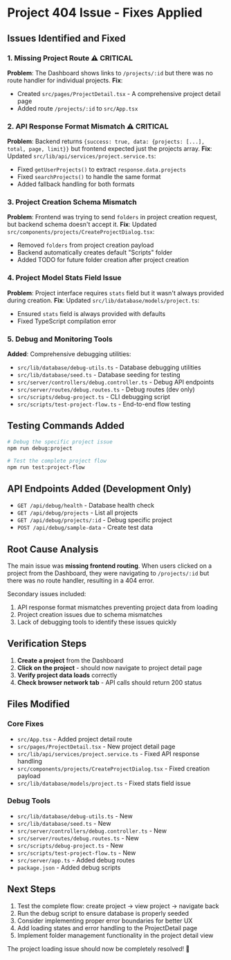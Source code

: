 # Project 404 Issue - Fixes Applied

## Issues Identified and Fixed

### 1. **Missing Project Route** ⚠️ **CRITICAL**
**Problem**: The Dashboard shows links to `/projects/:id` but there was no route handler for individual projects.
**Fix**: 
- Created `src/pages/ProjectDetail.tsx` - A comprehensive project detail page
- Added route `/projects/:id` to `src/App.tsx`

### 2. **API Response Format Mismatch** ⚠️ **CRITICAL**
**Problem**: Backend returns `{success: true, data: {projects: [...], total, page, limit}}` but frontend expected just the projects array.
**Fix**: Updated `src/lib/api/services/project.service.ts`:
- Fixed `getUserProjects()` to extract `response.data.projects`
- Fixed `searchProjects()` to handle the same format
- Added fallback handling for both formats

### 3. **Project Creation Schema Mismatch**
**Problem**: Frontend was trying to send `folders` in project creation request, but backend schema doesn't accept it.
**Fix**: Updated `src/components/projects/CreateProjectDialog.tsx`:
- Removed `folders` from project creation payload
- Backend automatically creates default "Scripts" folder
- Added TODO for future folder creation after project creation

### 4. **Project Model Stats Field Issue**
**Problem**: Project interface requires `stats` field but it wasn't always provided during creation.
**Fix**: Updated `src/lib/database/models/project.ts`:
- Ensured `stats` field is always provided with defaults
- Fixed TypeScript compilation error

### 5. **Debug and Monitoring Tools**
**Added**: Comprehensive debugging utilities:
- `src/lib/database/debug-utils.ts` - Database debugging utilities
- `src/lib/database/seed.ts` - Database seeding for testing
- `src/server/controllers/debug.controller.ts` - Debug API endpoints
- `src/server/routes/debug.routes.ts` - Debug routes (dev only)
- `src/scripts/debug-project.ts` - CLI debugging script
- `src/scripts/test-project-flow.ts` - End-to-end flow testing

## Testing Commands Added

```bash
# Debug the specific project issue
npm run debug:project

# Test the complete project flow
npm run test:project-flow
```

## API Endpoints Added (Development Only)

- `GET /api/debug/health` - Database health check
- `GET /api/debug/projects` - List all projects
- `GET /api/debug/projects/:id` - Debug specific project
- `POST /api/debug/sample-data` - Create test data

## Root Cause Analysis

The main issue was **missing frontend routing**. When users clicked on a project from the Dashboard, they were navigating to `/projects/:id` but there was no route handler, resulting in a 404 error.

Secondary issues included:
1. API response format mismatches preventing project data from loading
2. Project creation issues due to schema mismatches
3. Lack of debugging tools to identify these issues quickly

## Verification Steps

1. **Create a project** from the Dashboard
2. **Click on the project** - should now navigate to project detail page
3. **Verify project data loads** correctly
4. **Check browser network tab** - API calls should return 200 status

## Files Modified

### Core Fixes
- `src/App.tsx` - Added project detail route
- `src/pages/ProjectDetail.tsx` - New project detail page
- `src/lib/api/services/project.service.ts` - Fixed API response handling
- `src/components/projects/CreateProjectDialog.tsx` - Fixed creation payload
- `src/lib/database/models/project.ts` - Fixed stats field issue

### Debug Tools
- `src/lib/database/debug-utils.ts` - New
- `src/lib/database/seed.ts` - New
- `src/server/controllers/debug.controller.ts` - New
- `src/server/routes/debug.routes.ts` - New
- `src/scripts/debug-project.ts` - New
- `src/scripts/test-project-flow.ts` - New
- `src/server/app.ts` - Added debug routes
- `package.json` - Added debug scripts

## Next Steps

1. Test the complete flow: create project → view project → navigate back
2. Run the debug script to ensure database is properly seeded
3. Consider implementing proper error boundaries for better UX
4. Add loading states and error handling to the ProjectDetail page
5. Implement folder management functionality in the project detail view

The project loading issue should now be completely resolved! 🎉